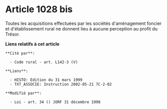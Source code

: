 # Article 1028 bis

Toutes les acquisitions effectuées par les sociétés d'aménagement foncier et d'établissement rural ne donnent lieu à aucune
perception au profit du Trésor.

**Liens relatifs à cet article**

	**Cité par**:

	  - Code rural - art. L142-3 (V)

	**Liens**:

	  - HISTO: Edition du 31 mars 1999
	  - TXT_ASSOCIE: Instruction 2002-05-21 7C-2-02

	**Modifié par**:

	  - Loi - art. 34 () JORF 31 décembre 1998

